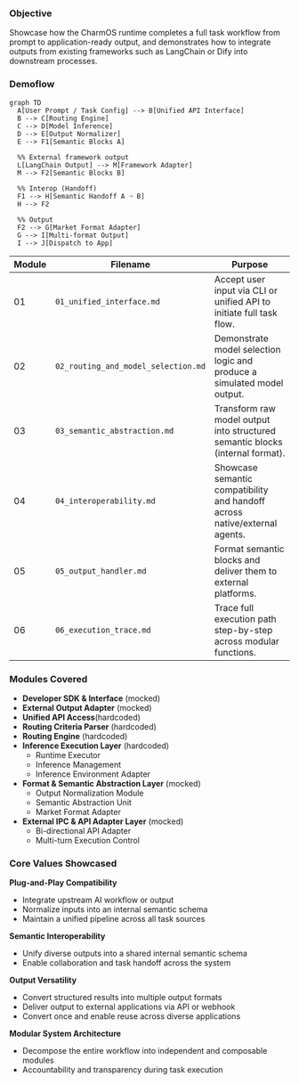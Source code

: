 ### Objective
Showcase how the CharmOS runtime completes a full task workflow from prompt to application-ready output, and demonstrates how to integrate outputs from existing frameworks such as LangChain or Dify into downstream processes.

### Demoflow

``` mermaid
graph TD
  A[User Prompt / Task Config] --> B[Unified API Interface]
  B --> C[Routing Engine]
  C --> D[Model Inference]
  D --> E[Output Normalizer]
  E --> F1[Semantic Blocks A]

  %% External framework output
  L[LangChain Output] --> M[Framework Adapter]
  M --> F2[Semantic Blocks B]

  %% Interop (Handoff)
  F1 --> H[Semantic Handoff A ➝ B]
  H --> F2

  %% Output
  F2 --> G[Market Format Adapter]
  G --> I[Multi-format Output]
  I --> J[Dispatch to App]
```

| Module | Filename                     | Purpose                                                                 |
|--------|------------------------------|-------------------------------------------------------------------------|
| 01     | `01_unified_interface.md`    | Accept user input via CLI or unified API to initiate full task flow.   |
| 02     | `02_routing_and_model_selection.md` | Demonstrate model selection logic and produce a simulated model output. |
| 03     | `03_semantic_abstraction.md` | Transform raw model output into structured semantic blocks (internal format). |
| 04     | `04_interoperability.md`     | Showcase semantic compatibility and handoff across native/external agents. |
| 05     | `05_output_handler.md`       | Format semantic blocks and deliver them to external platforms. |
| 06     | `06_execution_trace.md`      | Trace full execution path step-by-step across modular functions.        |

### Modules Covered

- **Developer SDK & Interface** (mocked)
- **External Output Adapter** (mocked)
- **Unified API Access**(hardcoded)
- **Routing Criteria Parser** (hardcoded)
- **Routing Engine** (hardcoded)
- **Inference Execution Layer** (hardcoded)
  - Runtime Executor
  - Inference Management
  - Inference Environment Adapter
- **Format & Semantic Abstraction Layer** (mocked)
  - Output Normalization Module
  - Semantic Abstraction Unit
  - Market Format Adapter
- **External IPC & API Adapter Layer** (mocked)
  -  Bi-directional API Adapter
  -  Multi-turn Execution Control

### Core Values Showcased

**Plug-and-Play Compatibility**
- Integrate upstream AI workflow or output
- Normalize inputs into an internal semantic schema
- Maintain a unified pipeline across all task sources

**Semantic Interoperability**
- Unify diverse outputs into a shared internal semantic schema
- Enable collaboration and task handoff across the system

**Output Versatility**
- Convert structured results into multiple output formats
- Deliver output to external applications via API or webhook
- Convert once and enable reuse across diverse applications

**Modular System Architecture**
- Decompose the entire workflow into independent and composable modules
- Accountability and transparency during task execution
